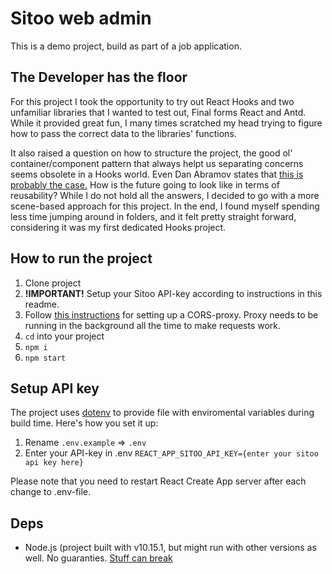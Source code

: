 # Sitoo web admin

This is a demo project, build as part of a job application.

## The Developer has the floor

For this project I took the opportunity to try out React Hooks and two unfamiliar libraries that I wanted to test out, Final forms React and Antd. While it provided great fun, I many times scratched my head trying to figure how to pass the correct data to the libraries' functions.

It also raised a question on how to structure the project, the good ol' container/component pattern that always helpt us separating concerns seems obsolete in a Hooks world. Even Dan Abramov states that [this is probably the case.](https://medium.com/@dan_abramov/smart-and-dumb-components-7ca2f9a7c7d0) How is the future going to look like in terms of reusability? While I do not hold all the answers, I decided to go with a more scene-based approach for this project. In the end, I found myself spending less time jumping around in folders, and it felt pretty straight forward, considering it was my first dedicated Hooks project.

## How to run the project

1. Clone project
2. __!IMPORTANT!__ Setup your Sitoo API-key according to instructions in this readme.
3. Follow [this instructions](https://github.com/sitoo-tech-career/cors-server) for setting up a CORS-proxy. Proxy needs to be running in the background all the time to make requests work.
4. `cd` into your project
5. `npm i`
6. `npm start`

## Setup API key

The project uses [dotenv](https://www.npmjs.com/package/dotenv) to provide file with enviromental variables during build time. Here's how you set it up:

1. Rename `.env.example` => `.env`
2. Enter your API-key in .env `REACT_APP_SITOO_API_KEY={enter your sitoo api key here}`

Please note that you need to restart React Create App server after each change to .env-file.

## Deps

* Node.js (project built with v10.15.1, but might run with other versions as well. No guaranties. [Stuff can break](https://twitter.com/dan_abramov/status/1045809734069170176)
